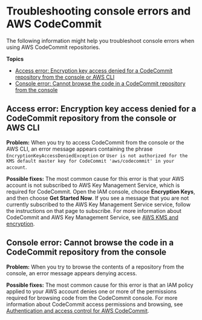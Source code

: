 # Troubleshooting console errors and AWS CodeCommit<a name="troubleshooting-cs"></a>

The following information might help you troubleshoot console errors when using AWS CodeCommit repositories\.

**Topics**
+ [Access error: Encryption key access denied for a CodeCommit repository from the console or AWS CLI](#troubleshooting-ae3)
+ [Console error: Cannot browse the code in a CodeCommit repository from the console](#troubleshooting-cs1)

## Access error: Encryption key access denied for a CodeCommit repository from the console or AWS CLI<a name="troubleshooting-ae3"></a>

**Problem:** When you try to access CodeCommit from the console or the AWS CLI, an error message appears containing the phrase `EncryptionKeyAccessDeniedException` or `User is not authorized for the KMS default master key for CodeCommit 'aws/codecommit' in your account`\.

**Possible fixes:** The most common cause for this error is that your AWS account is not subscribed to AWS Key Management Service, which is required for CodeCommit\. Open the IAM console, choose **Encryption Keys**, and then choose **Get Started Now**\. If you see a message that you are not currently subscribed to the AWS Key Management Service service, follow the instructions on that page to subscribe\. For more information about CodeCommit and AWS Key Management Service, see [AWS KMS and encryption](encryption.md)\. 

## Console error: Cannot browse the code in a CodeCommit repository from the console<a name="troubleshooting-cs1"></a>

**Problem:** When you try to browse the contents of a repository from the console, an error message appears denying access\.

**Possible fixes:** The most common cause for this error is that an IAM policy applied to your AWS account denies one or more of the permissions required for browsing code from the CodeCommit console\. For more information about CodeCommit access permissions and browsing, see [Authentication and access control for AWS CodeCommit](auth-and-access-control.md)\. 